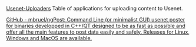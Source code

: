 
[Usenet-Uploaders](https://github.com/animetosho/Nyuu/wiki/Usenet-Uploaders)
Table of applications for uploading content to Usenet.

[GitHub - mbruel/ngPost: Command Line (or minimalist GUI) usenet poster for binaries developped in C++/QT designed to be as fast as possible and offer all the main features to post data easily and safely. Releases for Linux, Windows and MacOS are available.](https://github.com/mbruel/ngPost)
